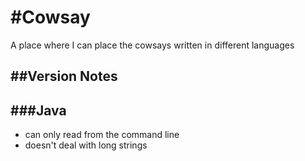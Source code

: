#Cowsay
======

A place where I can place the cowsays written in different languages

##Version Notes
-----

###Java
-----
* can only read from the command line
* doesn't deal with long strings
